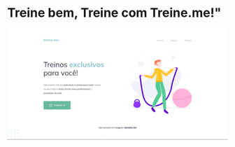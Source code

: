 <h1>Treine bem, Treine com Treine.me!"</h1>
<img src="fotos-projeto/Screenshot_1.png" alt="Screenshot_1">
